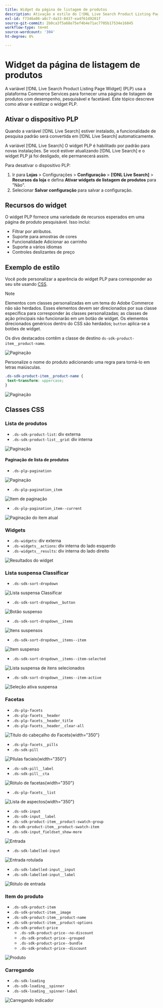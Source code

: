 ```yaml
---
title: Widget da página de listagem de produtos
description: Ativação e estilo do [!DNL Live Search Product Listing Page Widget]
exl-id: f7346a06-a8c7-4a33-8437-ea4f61d9281f
source-git-commit: 2b0ca3f5a68e75ef4b4e71ac7705b17534e16845
workflow-type: tm+mt
source-wordcount: '304'
ht-degree: 0%

---
```


# Widget da página de listagem de produtos

A variável [!DNL Live Search Product Listing Page Widget] (PLP) usa a plataforma Commerce Services para fornecer uma página de listagem de produtos com desempenho, pesquisável e facetável. Este tópico descreve como ativar e estilizar o widget PLP.

## Ativar o dispositivo PLP

Quando a variável [!DNL Live Search] estiver instalado, a funcionalidade de pesquisa padrão será convertida em [!DNL Live Search] automaticamente.

A variável [!DNL Live Search] O widget PLP é habilitado por padrão para novas instalações. Se você estiver atualizando [!DNL Live Search] e o widget PLP já foi desligado, ele permanecerá assim.

Para desativar o dispositivo PLP:

1. Ir para **Lojas** > Configurações > **Configuração** > **[!DNL Live Search]** > **Recursos da loja** e defina **Ativar widgets de listagem de produtos** para &quot;Não&quot;.
1. Selecionar **Salvar configuração** para salvar a configuração.

## Recursos do widget

O widget PLP fornece uma variedade de recursos esperados em uma página de produto pesquisável. Isso inclui:

* Filtrar por atributos.
* Suporte para amostras de cores
* Funcionalidade Adicionar ao carrinho
* Suporte a vários idiomas
* Controles deslizantes de preço

## Exemplo de estilo

Você pode personalizar a aparência do widget PLP para corresponder ao seu site usando [CSS](https://developer.adobe.com/commerce/frontend-core/guide/css/).

>[!NOTE]
>
>Elementos com classes personalizadas em um tema do Adobe Commerce não são herdados. Esses elementos devem ser direcionados por sua classe específica para corresponder às classes personalizadas; as classes de ação principais não funcionarão em um botão de widget.
>Os elementos direcionados genéricos dentro do CSS são herdados; `button` aplica-se a botões de widget.

Os divs destacados contêm a classe de destino `ds-sdk-product-item__product-name`.

![Paginação](assets/plp-css-example.png)

Personalize o nome do produto adicionando uma regra para torná-lo em letras maiúsculas.

```css
.ds-sdk-product-item__product-name {
 text-transform: uppercase;
}
```

![Paginação](assets/plp-css-example-after.png)

## Classes CSS

### Lista de produtos

* `.ds-sdk-product-list`: div externa
* `.ds-sdk-product-list__grid`: div interna

![Paginação](assets/plp-css-product-list.png)

#### Paginação de lista de produtos

* `.ds-plp-pagination`

![Paginação](assets/plp-css-pagination.png)

* `.ds-plp-pagination_item`

![Item de paginação](assets/plp-css-pagination-item.png)

* `.ds-plp-pagination_item--current`

![Paginação do item atual](assets/plp-css-pagination-item-current.png)

### Widgets

* `.ds-widgets`: div externa
* `.ds-widgets__actions`: div interna do lado esquerdo
* `.ds-widgets__results`: div interna do lado direito

![Resultados do widget](assets/plp-css-widgets.png)

### Lista suspensa Classificar

* `.ds-sdk-sort-dropdown`

![Lista suspensa Classificar](assets/plp-css-dropdown.png)

* `.ds-sdk-sort-dropdown__button`

![Botão suspenso](assets/plp-css-dropdown-button.png)

* `.ds-sdk-sort-dropdown__items`

![Itens suspensos](assets/plp-css-dropdown-items.png)

* `.ds-sdk-sort-dropdown__items--item`

![Item suspenso](assets/plp-css-dropdown-item.png)

* `.ds-sdk-sort-dropdown__items--item-selected`

![Lista suspensa de itens selecionados](assets/plp-css-dropdown-selected.png)

* `.ds-sdk-sort-dropdown__items--item-active`

![Seleção ativa suspensa](assets/plp-css-dropdown-active.png)

### Facetas

* `.ds-plp-facets`
* `.ds-plp-facets__header`
* `.ds-plp-facets__header_title`
* `.ds-plp-facets__header__clear-all`

![Título do cabeçalho do Facets](assets/plp-css-facets-title-clear.png){width="350"}

* `.ds-plp-facets__pills`
* `.ds-sdk-pill`

![Pílulas faciais](assets/plp-css-facets-pill.png){width="350"}

* `.ds-sdk-pill__label`
* `.ds-sdk-pill__cta`

![Rótulo de facetas](assets/plp-css-pill-label-cta.png){width="350"}

* `.ds-plp-facets__list`

![Lista de aspectos](assets/plp-css-facets-list.png){width="350"}

* `.ds-sdk-input`
* `.ds-sdk-input__label`
* `.ds-sdk-product-item__product-swatch-group`
* `ds-sdk-product-item__product-swatch-item`
* `.ds-sdk-input_fieldset_show-more`

![Entrada](assets/plp-css-sdk-input.png)

* `.ds-sdk-labelled-input`

![Entrada rotulada](assets/plp-css-labelled-input.png)

* `.ds-sdk-labelled-input__input`
* `.ds-sdk-labelled-input__label`

![Rótulo de entrada](assets/plp-css-labelled-input-label.png)

### Item do produto

* `.ds-sdk-product-item`
* `.ds-sdk-product-item__image`
* `.ds-sdk-product-item__product-name`
* `.ds-sdk-product-item__product-options`
* `.ds-sdk-product-price`
   * `.ds-sdk-product-price--no-discount`
   * `.ds-sdk-product-price--grouped`
   * `.ds-sdk-product-price--bundle`
   * `.ds-sdk-product-price--discount`

![Produto](assets/plp-css-product.png)

### Carregando

* `.ds-sdk-loading`
* `.ds-sdk-loading__spinner`
* `.ds-sdk-loading__spinner-label`

![Carregando indicador](assets/plp-css-loading.png)
